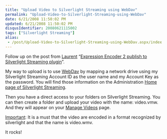 ```yaml
---
title: "Upload Video to Silverlight Streaming using WebDav"
permalink: "Upload-Video-to-Silverlight-Streaming-using-WebDav"
date: 6/21/2008 11:50:02 PM
updated: 6/21/2008 11:50:02 PM
disqusIdentifier: 20080621115002
tags: ["Silverlight Streaming"]
alias:
 - /post/Upload-Video-to-Silverlight-Streaming-using-WebDav.aspx/index.html
---
```

Follow up on the post from [Laurent](http://weblogs.asp.net/lduveau/) “[Expression Encoder 2 publish to Silverlight Streaming plugin](http://weblogs.asp.net/lduveau/archive/2008/06/20/expression-encoder-2-publish-to-silverlight-streaming-plugin.aspx)”.

My way to upload is to use [WebDav](http://en.wikipedia.org/wiki/WebDav) by mapping a network drive using my Silverlight Streaming Account ID as the user name and my Account Key as the password. You will find those information on the Administration [Home page of Silverlight Streaming](http://silverlight.live.com/).
<!-- more -->

Then you have a direct access to your folders on Silverlight Streaming. You can then create a folder and upload your video with the name: video.vmw. And they will appear on your [Manage Videos](https://silverlight.live.com/Videos.aspx) page.

<u>Important</u>: It is a must that the video are encoded in a format recognized by silverlight and that the name is video.wmv.

It rocks!
